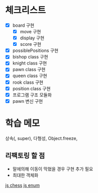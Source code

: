 # 체크리스트
- [x] board 구현
    - [x] move 구현
    - [x] display 구현
    - [x] score 구현
- [x] possiblePositions 구현
- [x] bishop class 구현
- [x] knight class 구현
- [x] pawn class 구현
- [x] queen class 구현
- [x] rook class 구현
- [x] position class 구현
- [x] 프로그램 구조 모듈화
- [x] pawn 변신 구현

# 학습 메모 

상속(, super), 다형성, Object.freeze, 

## 리팩토링 할 점

- 말에의해 이동이 막혔을 경우 구현 추가 필요
- 최대한 객체화


[js chess](https://www.geeksforgeeks.org/design-a-chess-game/)
[js enum](https://sewonzzang.tistory.com/28)